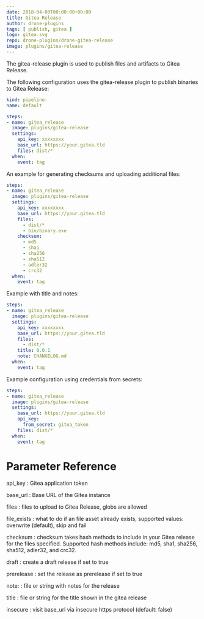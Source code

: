 ```yaml
---
date: 2018-04-08T00:00:00+00:00
title: Gitea Release
author: drone-plugins
tags: [ publish, gitea ]
logo: gitea.svg
repo: drone-plugins/drone-gitea-release
image: plugins/gitea-release
---
```


The gitea-release plugin is used to publish files and artifacts to Gitea Release.

The following configuration uses the gitea-release plugin to publish binaries to Gitea Release:

```yaml
kind: pipeline:
name: default

steps:
- name: gitea_release
  image: plugins/gitea-release
  settings:
    api_key: xxxxxxxx
    base_url: https://your.gitea.tld
    files: dist/*
  when:
    event: tag
```

An example for generating checksums and uploading additional files:

```yaml
steps:
- name: gitea_release
  image: plugins/gitea-release
  settings:
    api_key: xxxxxxxx
    base_url: https://your.gitea.tld
    files:
      - dist/*
      - bin/binary.exe
    checksum:
      - md5
      - sha1
      - sha256
      - sha512
      - adler32
      - crc32
  when:
    event: tag
```

Example with title and notes:

```yaml
steps:
- name: gitea_release
  image: plugins/gitea-release
  settings:
    api_key: xxxxxxxx
    base_url: https://your.gitea.tld
    files:
      - dist/*
    title: 0.0.1
    note: CHANGELOG.md
  when:
    event: tag
```

Example configuration using credentials from secrets:

```yaml
steps:
- name: gitea_release
  image: plugins/gitea-release
  settings:
    base_url: https://your.gitea.tld
    api_key:
      from_secret: gitea_token
    files: dist/*
  when:
    event: tag
```

# Parameter Reference

api_key
: Gitea application token

base_url
: Base URL of the Gitea instance

files
: files to upload to Gitea Release, globs are allowed

file_exists
: what to do if an file asset already exists, supported values: overwrite (default), skip and fail

checksum
: checksum takes hash methods to include in your Gitea release for the files specified.
Supported hash methods include: md5, sha1, sha256, sha512, adler32, and crc32.

draft
: create a draft release if set to true

prerelease
: set the release as prerelease if set to true

note:
: file or string with notes for the release

title
: file or string for the title shown in the gitea release

insecure
: visit base_url via insecure https protocol (default: false)

